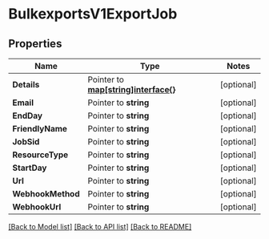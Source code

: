 # BulkexportsV1ExportJob

## Properties
Name | Type | Notes
------------ | ------------- | -------------
**Details** | Pointer to [**map[string]interface{}**](.md) | [optional] 
**Email** | Pointer to **string** | [optional] 
**EndDay** | Pointer to **string** | [optional] 
**FriendlyName** | Pointer to **string** | [optional] 
**JobSid** | Pointer to **string** | [optional] 
**ResourceType** | Pointer to **string** | [optional] 
**StartDay** | Pointer to **string** | [optional] 
**Url** | Pointer to **string** | [optional] 
**WebhookMethod** | Pointer to **string** | [optional] 
**WebhookUrl** | Pointer to **string** | [optional] 

[[Back to Model list]](../README.md#documentation-for-models) [[Back to API list]](../README.md#documentation-for-api-endpoints) [[Back to README]](../README.md)


